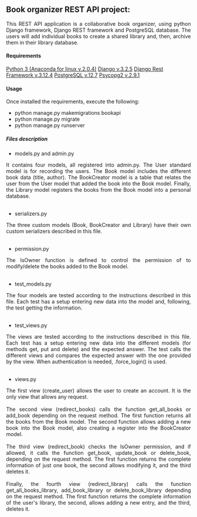 ## Book organizer REST API project:

<div style="text-align: justify">
    This REST API application is a collaborative book organizer, using python Django framework, Django REST framework and PostgreSQL database. The users will add individual books to create a shared library and, then, archive them in their library database.
</div>

#### Requirements
[Python 3 (Anaconda for linux v.2.0.4)](https://anaconda.cloud/installers) 
[Django v.3.2.5](https://www.djangoproject.com/download/)
[Django Rest Framework v.3.12.4](https://www.django-rest-framework.org/#installation)
[PostgreSQL v.12.7](https://www.postgresql.org/download/linux/ubuntu/)
[Psycopg2 v.2.9.1](https://pypi.org/project/psycopg2/)

#### Usage

Once installed the requirements, execute the following:
- python manage.py makemigrations bookapi
- python manage.py migrate
- python manage.py runserver

##### Files description

- models.py and admin.py

<div style="text-align: justify">
    It contains four models, all registered into admin.py. The User standard model is for recording the users. The Book model includes the different book data (title, author). The BookCreator model is a table that relates the user from the User model that added the book into the Book model. Finally, the Library model registers the books from the Book model into a personal database.
    <br></br>
</div>

- serializers.py

<div style="text-align: justify">
    The three custom models (Book, BookCreator and Library) have their own custom serializers described in this file.
    <br></br>
</div>

- permission.py

<div style="text-align: justify">
    The IsOwner function is defined to control the permission of to modify/delete the books added to the Book model.
    <br></br>
</div>

- test_models.py

<div style="text-align: justify">
    The four models are tested according to the instructions described in this file. Each test has a setup entering new data into the model and, following, the test getting the information.
    <br></br>
</div>

- test_views.py

<div style="text-align: justify">
    The views are tested according to the instructions described in this file. Each test has a setup entering new data into the different models (for methods get, put and delete) and the expected answer. The test calls the different views and compares the expected answer with the one provided by the view. When authentication is needed, .force_login() is used.
    <br></br>
</div>

- views.py

<div style="text-align: justify">
    The first view (create_user) allows the user to create an account. It is the only view that allows any request.
    <br></br>
</div>

<div style="text-align: justify">
    The second view (redirect_books) calls the function get_all_books or add_book depending on the request method. The first function returns all the books from the Book model. The second function allows adding a new book into the Book model, also creating a register into the BookCreator model.
    <br></br>
</div>

<div style="text-align: justify">
    The third view (redirect_book) checks the IsOwner permission, and if allowed, it calls the function get_book, update_book or delete_book, depending on the request method. The first function returns the complete information of just one book, the second allows modifying it, and the third deletes it.
    <br></br>
</div>

<div style="text-align: justify">
    Finally, the fourth view (redirect_library) calls the function get_all_books_library, add_book_library or delete_book_library depending on the request method. The first function returns the complete information of the user's library, the second, allows adding a new entry, and the third, deletes it.
    <br></br>
</div>
